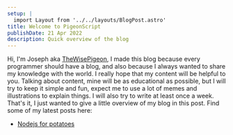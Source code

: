 ```yaml
---
setup: |
  import Layout from '../../layouts/BlogPost.astro'
title: Welcome to PigeonScript
publishDate: 21 Apr 2022
description: Quick overview of the blog
---
```


Hi, I'm Joseph aka [TheWisePigeon](https://github.com/TheWIsePigeon), I made this blog because every programmer should have a blog, and also because I always wanted to share my knowledge with the world. I really hope that my content will be helpful to you. Talking about content, mine will be as educational as possible, but I will try to keep it simple and fun, expect me to use a lot of memes and illustrations to explain things. I will also try to write at least once a week. That's it, I just wanted to give a little overview of my blog in this post. Find some of my latest posts here:
- [Nodejs for potatoes](/posts/nodejs-for-potatoes)
